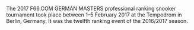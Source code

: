 The 2017 F66.COM GERMAN MASTERS professional ranking snooker tournament took place between 1–5 February 2017 at the Tempodrom in Berlin, Germany. It was the twelfth ranking event of the 2016/2017 season.
